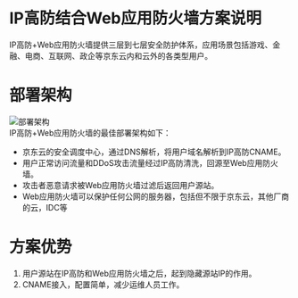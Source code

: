 # IP高防结合Web应用防火墙方案说明

IP高防+Web应用防火墙提供三层到七层安全防护体系，应用场景包括游戏、金融、电商、互联网、政企等京东云内和云外的各类型用户。

# 部署架构
![部署架构](https://github.com/jdcloudcom/cn/blob/edit/image/Advanced%20Anti-DDoS/Best-Practice02.png)<Br/>
IP高防+Web应用防火墙的最佳部署架构如下：
- 京东云的安全调度中心，通过DNS解析，将用户域名解析到IP高防CNAME。
- 用户正常访问流量和DDoS攻击流量经过IP高防清洗，回源至Web应用防火墙。
- 攻击者恶意请求被Web应用防火墙过滤后返回用户源站。
- Web应用防火墙可以保护任何公网的服务器，包括但不限于京东云，其他厂商的云，IDC等

# 方案优势
1. 用户源站在IP高防和Web应用防火墙之后，起到隐藏源站IP的作用。
2. CNAME接入，配置简单，减少运维人员工作。
